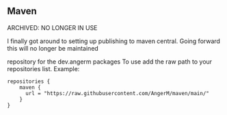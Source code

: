 Maven
-----
ARCHIVED: NO LONGER IN USE

I finally got around to setting up publishing to maven central. Going forward this will no longer be maintained

repository for the dev.angerm packages
To use add the raw path to your repositories list. Example:
```
repositories {
    maven {
      url = "https://raw.githubusercontent.com/AngerM/maven/main/"
    }
}
```
